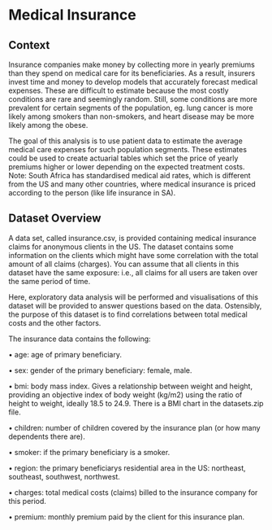 # Medical Insurance 

## Context 

Insurance companies make money by collecting more in yearly premiums than they spend on medical care for its beneficiaries. As a result, insurers invest time and money to develop models that accurately forecast medical expenses. These are difficult to estimate because the most costly conditions are rare and seemingly random. Still, some conditions are more prevalent for certain segments of the population, eg. lung cancer is more likely among smokers than non-smokers, and heart disease may be more likely among the obese.

The goal of this analysis is to use patient data to estimate the average medical care expenses for such population segments. These estimates could be used to create actuarial tables which set the price of yearly premiums higher or lower depending on the expected treatment costs. Note: South Africa has standardised medical aid rates, which is different from the US and many other countries, where medical insurance is priced according to the person (like life insurance in SA).

## Dataset Overview

A data set, called insurance.csv, is provided containing medical insurance claims for anonymous clients in the US. The dataset contains some information on the clients which might have some correlation with the total amount of all claims (charges). You can assume that all clients in this dataset have the same exposure: i.e., all claims for all users are taken over the same period of time. 

Here, exploratory data analysis will be performed and visualisations of this dataset will be provided to answer questions based on the data. Ostensibly, the purpose of this dataset is to find correlations between total medical costs and the other factors.


The insurance data contains the following:

• age: age of primary beneficiary.

• sex: gender of the primary beneficiary: female, male.

• bmi: body mass index. Gives a relationship between weight and height, providing an objective index of body weight (kg/m2) using the ratio of height to weight, ideally 18.5 to 24.9. There is a BMI chart in the datasets.zip file.

• children: number of children covered by the insurance plan (or how many dependents there are).

• smoker: if the primary beneficiary is a smoker.

• region: the primary beneficiarys residential area in the US: northeast, southeast, southwest, northwest.

• charges: total medical costs (claims) billed to the insurance company for this period.

• premium: monthly premium paid by the client for this insurance plan.
